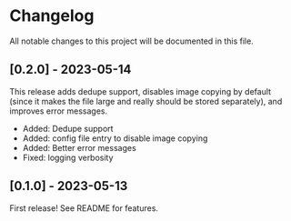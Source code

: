 # Changelog

All notable changes to this project will be documented in this file.

## [0.2.0] - 2023-05-14

This release adds dedupe support, disables image copying by default (since it
makes the file large and really should be stored separately), and improves error messages.

- Added: Dedupe support
- Added: config file entry to disable image copying
- Added: Better error messages
- Fixed: logging verbosity

## [0.1.0] - 2023-05-13

First release! See README for features.
